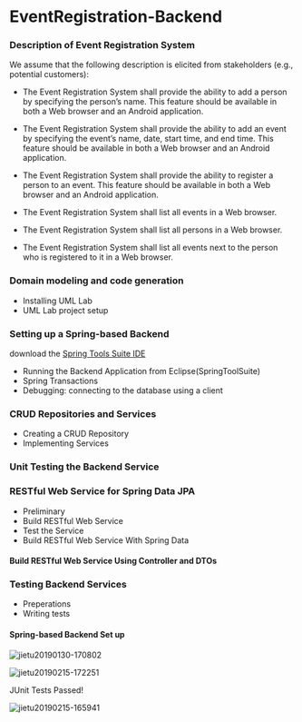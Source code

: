 # EventRegistration-Backend

### Description of Event Registration System

We assume that the following description is elicited from stakeholders (e.g., potential customers):

- The Event Registration System shall provide the ability to add a person by specifying the person’s name. This feature should be available in both a Web browser and an Android application.

- The Event Registration System shall provide the ability to add an event by specifying the event’s name, date, start time, and end time. This feature should be available in both a Web browser and an Android application.

- The Event Registration System shall provide the ability to register a person to an event. This feature should be available in both a Web browser and an Android application.

- The Event Registration System shall list all events in a Web browser.

- The Event Registration System shall list all persons in a Web browser.

- The Event Registration System shall list all events next to the person who is registered to it in a Web browser.


### Domain modeling and code generation
- Installing UML Lab
- UML Lab project setup

### Setting up a Spring-based Backend
download the [Spring Tools Suite IDE](https://spring.io/tools)

- Running the Backend Application from Eclipse(SpringToolSuite)
- Spring Transactions
- Debugging: connecting to the database using a client

### CRUD Repositories and Services
- Creating a CRUD Repository
- Implementing Services

### Unit Testing the Backend Service

### RESTful Web Service for Spring Data JPA
- Preliminary
- Build RESTful Web Service
- Test the Service
- Build RESTful Web Service With Spring Data

#### Build RESTful Web Service Using Controller and DTOs

### Testing Backend Services
- Preperations
- Writing tests

#### Spring-based Backend Set up
![jietu20190130-170802](https://user-images.githubusercontent.com/31902939/52019087-af97f800-24ba-11e9-8122-933cc3a1fc86.jpg)


![jietu20190215-172251](https://user-images.githubusercontent.com/31902939/52887680-9e9be780-3146-11e9-8513-d0e1b57a6429.jpg)

JUnit Tests Passed!

![jietu20190215-165941](https://user-images.githubusercontent.com/31902939/52887681-9e9be780-3146-11e9-926a-a200cc6a9e65.jpg)
